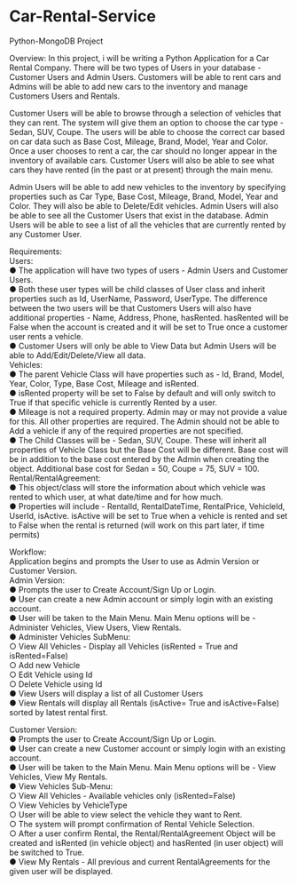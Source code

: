 # Car-Rental-Service
Python-MongoDB Project

Overview:
In this project, i will be writing a Python Application for a Car Rental Company. There will be two types of Users in your database - Customer Users and Admin Users. Customers will be able to rent cars and Admins will be able to add new cars to the inventory and manage Customers Users and Rentals.

Customer Users will be able to browse through a selection of vehicles that they can rent. The system will give them an option to choose the car type - Sedan, SUV, Coupe. The users will be able to choose the correct car based on car data such as Base Cost, Mileage, Brand, Model, Year and Color. Once a user chooses to rent a car, the car should no longer appear in the inventory of available cars. Customer Users will also be able to see what cars they have rented (in the past or at present) through the main menu.

Admin Users will be able to add new vehicles to the inventory by specifying properties such as Car Type, Base Cost, Mileage, Brand, Model, Year and Color. They will also be able to Delete/Edit vehicles. Admin Users will also be able to see all the Customer Users that exist in the database. Admin Users will be able to see a list of all the vehicles that are currently rented by any Customer User.

Requirements:<br/>
Users:<br/>
●	The application will have two types of users - Admin Users and Customer Users.<br/>
●	Both these user types will be child classes of User class and inherit properties such as Id, UserName, Password, UserType. The difference between the two users will be that Customers Users will also have additional properties - Name, Address, Phone, hasRented. hasRented will be False when the account is created and it will be set to True once a customer user rents a vehicle.<br/>
●	Customer Users will only be able to View Data but Admin Users will be able to Add/Edit/Delete/View all data.<br/>
Vehicles:<br/>
●	The parent Vehicle Class will have properties such as -  Id, Brand, Model, Year, Color, Type, Base Cost, Mileage and isRented.<br/>
●	isRented property will be set to False by default and will only switch to True if that specific vehicle is currently Rented by a user.<br/>
●	Mileage is not a required property. Admin may or may not provide a value for this. All other properties are required. The Admin should not be able to Add a vehicle if any of the required properties are not specified.<br/>
●	The Child Classes will be - Sedan, SUV, Coupe. These will inherit all properties of Vehicle Class but the Base Cost will be different. Base cost will be in addition to the base cost entered by the Admin when creating the object. Additional base cost for Sedan = 50, Coupe = 75, SUV = 100.<br/>
Rental/RentalAgreement:<br/>
●	This object/class will store the information about which vehicle was rented to which user, at what date/time and for how much.<br/>
●	Properties will include - RentalId, RentalDateTime, RentalPrice, VehicleId, UserId, isActive. isActive will be set to True when a vehicle is rented and set to False when the rental is returned (will work on this part later, if time permits)<br/>

Workflow:<br/>
Application begins and prompts the User to use as Admin Version or Customer Version.<br/>
Admin Version:<br/>
●	Prompts the user to Create Account/Sign Up or Login.<br/>
●	User can create a new Admin account or simply login with an existing account.<br/>
●	User will be taken to the Main Menu. Main Menu options will be - Administer Vehicles, View Users, View Rentals.<br/>
●	Administer Vehicles SubMenu:<br/>
○	View All Vehicles - Display all Vehicles (isRented = True and isRented=False)<br/>
○	Add new Vehicle<br/>
○	Edit Vehicle using Id<br/>
○	Delete Vehicle using Id<br/>
●	View Users will display a list of all Customer Users<br/>
●	View Rentals will display all Rentals (isActive= True and isActive=False) sorted by latest rental first.<br/>

Customer Version:<br/>
●	Prompts the user to Create Account/Sign Up or Login.<br/>
●	User can create a new Customer account or simply login with an existing account.<br/>
●	User will be taken to the Main Menu. Main Menu options will be - View Vehicles, View My Rentals.<br/>
●	View Vehicles Sub-Menu:<br/>
○	View All Vehicles - Available vehicles only (isRented=False)<br/>
○	View Vehicles by VehicleType<br/>
○	User will be able to view select the vehicle they want to Rent.<br/>
○	The system will prompt confirmation of Rental Vehicle Selection.<br/>
○	After a user confirm Rental, the Rental/RentalAgreement Object will be created and isRented (in vehicle object) and hasRented (in user object) will be switched to True.<br/>
●	View My Rentals - All previous and current RentalAgreements for the given user will be displayed.<br/>
